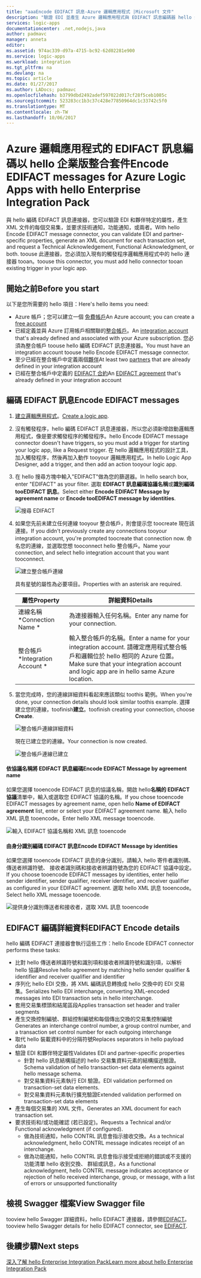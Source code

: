 ```yaml
---
title: "aaaEncode EDIFACT 訊息-Azure 邏輯應用程式 |Microsoft 文件"
description: "驗證 EDI 並產生 Azure 邏輯應用程式與 EDIFACT 訊息編碼器 hello 企業版整合套件中的 XML"
services: logic-apps
documentationcenter: .net,nodejs,java
author: padmavc
manager: anneta
editor: 
ms.assetid: 974ac339-d97a-4715-bc92-62d02281e900
ms.service: logic-apps
ms.workload: integration
ms.tgt_pltfrm: na
ms.devlang: na
ms.topic: article
ms.date: 01/27/2017
ms.author: LADocs; padmavc
ms.openlocfilehash: b3799dbd2492adef597022d017cf28f5ceb1085c
ms.sourcegitcommit: 523283cc1b3c37c428e77850964dc1c33742c5f0
ms.translationtype: MT
ms.contentlocale: zh-TW
ms.lasthandoff: 10/06/2017
---
```

# <a name="encode-edifact-messages-for-azure-logic-apps-with-hello-enterprise-integration-pack"></a><span data-ttu-id="2cc71-103">Azure 邏輯應用程式的 EDIFACT 訊息編碼以 hello 企業版整合套件</span><span class="sxs-lookup"><span data-stu-id="2cc71-103">Encode EDIFACT messages for Azure Logic Apps with hello Enterprise Integration Pack</span></span>

<span data-ttu-id="2cc71-104">與 hello 編碼 EDIFACT 訊息連接器，您可以驗證 EDI 和夥伴特定的屬性，產生 XML 文件的每個交易集，並要求技術通知，功能通知，或兩者。</span><span class="sxs-lookup"><span data-stu-id="2cc71-104">With hello Encode EDIFACT message connector, you can validate EDI and partner-specific properties, generate an XML document for each transaction set, and request a Technical Acknowledgement, Functional Acknowledgment, or both.</span></span>
<span data-ttu-id="2cc71-105">toouse 此連接器，您必須加入現有的觸發程序邏輯應用程式中的 hello 連接器 tooan。</span><span class="sxs-lookup"><span data-stu-id="2cc71-105">toouse this connector, you must add hello connector tooan existing trigger in your logic app.</span></span>

## <a name="before-you-start"></a><span data-ttu-id="2cc71-106">開始之前</span><span class="sxs-lookup"><span data-stu-id="2cc71-106">Before you start</span></span>

<span data-ttu-id="2cc71-107">以下是您所需要的 hello 項目：</span><span class="sxs-lookup"><span data-stu-id="2cc71-107">Here's hello items you need:</span></span>

* <span data-ttu-id="2cc71-108">Azure 帳戶；您可以建立一個 [免費帳戶](https://azure.microsoft.com/free)</span><span class="sxs-lookup"><span data-stu-id="2cc71-108">An Azure account; you can create a [free account](https://azure.microsoft.com/free)</span></span>
* <span data-ttu-id="2cc71-109">已經定義並與 Azure 訂用帳戶相關聯的[整合帳戶](logic-apps-enterprise-integration-create-integration-account.md)。</span><span class="sxs-lookup"><span data-stu-id="2cc71-109">An [integration account](logic-apps-enterprise-integration-create-integration-account.md) that's already defined and associated with your Azure subscription.</span></span> <span data-ttu-id="2cc71-110">您必須為整合帳戶 toouse hello 編碼 EDIFACT 訊息連接器。</span><span class="sxs-lookup"><span data-stu-id="2cc71-110">You must have an integration account toouse hello Encode EDIFACT message connector.</span></span> 
* <span data-ttu-id="2cc71-111">至少已經在整合帳戶中定義兩個[夥伴](logic-apps-enterprise-integration-partners.md)</span><span class="sxs-lookup"><span data-stu-id="2cc71-111">At least two [partners](logic-apps-enterprise-integration-partners.md) that are already defined in your integration account</span></span>
* <span data-ttu-id="2cc71-112">已經在整合帳戶中定義的 [EDIFACT 合約](logic-apps-enterprise-integration-edifact.md)</span><span class="sxs-lookup"><span data-stu-id="2cc71-112">An [EDIFACT agreement](logic-apps-enterprise-integration-edifact.md) that's already defined in your integration account</span></span>

## <a name="encode-edifact-messages"></a><span data-ttu-id="2cc71-113">編碼 EDIFACT 訊息</span><span class="sxs-lookup"><span data-stu-id="2cc71-113">Encode EDIFACT messages</span></span>

1. <span data-ttu-id="2cc71-114">[建立邏輯應用程式](logic-apps-create-a-logic-app.md)。</span><span class="sxs-lookup"><span data-stu-id="2cc71-114">[Create a logic app](logic-apps-create-a-logic-app.md).</span></span>

2. <span data-ttu-id="2cc71-115">沒有觸發程序，hello 編碼 EDIFACT 訊息連接器，所以您必須新增啟動邏輯應用程式，像是要求觸發程序的觸發程序。</span><span class="sxs-lookup"><span data-stu-id="2cc71-115">hello Encode EDIFACT message connector doesn't have triggers, so you must add a trigger for starting your logic app, like a Request trigger.</span></span> <span data-ttu-id="2cc71-116">在 hello 邏輯應用程式的設計工具，加入觸發程序，然後再加入動作 tooyour 邏輯應用程式。</span><span class="sxs-lookup"><span data-stu-id="2cc71-116">In hello Logic App Designer, add a trigger, and then add an action tooyour logic app.</span></span>

3.  <span data-ttu-id="2cc71-117">在 hello 搜尋方塊中輸入"EDIFACT"做為您的篩選器。</span><span class="sxs-lookup"><span data-stu-id="2cc71-117">In hello search box, enter "EDIFACT" as your filter.</span></span> <span data-ttu-id="2cc71-118">選取  **EDIFACT 訊息編碼協議名稱**或**識別編碼 tooEDIFACT 訊息**。</span><span class="sxs-lookup"><span data-stu-id="2cc71-118">Select either **Encode EDIFACT Message by agreement name** or **Encode tooEDIFACT message by identities**.</span></span>
   
    ![搜尋 EDIFACT](media/logic-apps-enterprise-integration-edifact-encode/edifactdecodeimage1.png)  

3. <span data-ttu-id="2cc71-120">如果您先前未建立任何連線 tooyour 整合帳戶，則會提示您 toocreate 現在該連接。</span><span class="sxs-lookup"><span data-stu-id="2cc71-120">If you didn't previously create any connections tooyour integration account, you're prompted toocreate that connection now.</span></span> <span data-ttu-id="2cc71-121">命名您的連線，並選取您想 tooconnect hello 整合帳戶。</span><span class="sxs-lookup"><span data-stu-id="2cc71-121">Name your connection, and select hello integration account that you want tooconnect.</span></span>

    ![建立整合帳戶連線](media/logic-apps-enterprise-integration-edifact-encode/edifactencodeimage1.png)  

    <span data-ttu-id="2cc71-123">具有星號的屬性為必要項目。</span><span class="sxs-lookup"><span data-stu-id="2cc71-123">Properties with an asterisk are required.</span></span>

    | <span data-ttu-id="2cc71-124">屬性</span><span class="sxs-lookup"><span data-stu-id="2cc71-124">Property</span></span> | <span data-ttu-id="2cc71-125">詳細資料</span><span class="sxs-lookup"><span data-stu-id="2cc71-125">Details</span></span> |
    | --- | --- |
    | <span data-ttu-id="2cc71-126">連線名稱 *</span><span class="sxs-lookup"><span data-stu-id="2cc71-126">Connection Name *</span></span> |<span data-ttu-id="2cc71-127">為連接器輸入任何名稱。</span><span class="sxs-lookup"><span data-stu-id="2cc71-127">Enter any name for your connection.</span></span> |
    | <span data-ttu-id="2cc71-128">整合帳戶 *</span><span class="sxs-lookup"><span data-stu-id="2cc71-128">Integration Account *</span></span> |<span data-ttu-id="2cc71-129">輸入整合帳戶的名稱。</span><span class="sxs-lookup"><span data-stu-id="2cc71-129">Enter a name for your integration account.</span></span> <span data-ttu-id="2cc71-130">請確定應用程式整合帳戶和邏輯位於 hello 相同的 Azure 位置。</span><span class="sxs-lookup"><span data-stu-id="2cc71-130">Make sure that your integration account and logic app are in hello same Azure location.</span></span> |

5.  <span data-ttu-id="2cc71-131">當您完成時，您的連線詳細資料看起來應該類似 toothis 範例。</span><span class="sxs-lookup"><span data-stu-id="2cc71-131">When you're done, your connection details should look similar toothis example.</span></span> <span data-ttu-id="2cc71-132">選擇 建立您的連線，toofinish**建立**。</span><span class="sxs-lookup"><span data-stu-id="2cc71-132">toofinish creating your connection, choose **Create**.</span></span>

    ![整合帳戶連線詳細資料](media/logic-apps-enterprise-integration-edifact-encode/edifactencodeimage2.png)

    <span data-ttu-id="2cc71-134">現在已建立您的連線。</span><span class="sxs-lookup"><span data-stu-id="2cc71-134">Your connection is now created.</span></span>

    ![整合帳戶連線已建立](media/logic-apps-enterprise-integration-edifact-encode/edifactencodeimage4.png)

#### <a name="encode-edifact-message-by-agreement-name"></a><span data-ttu-id="2cc71-136">依協議名稱將 EDIFACT 訊息編碼</span><span class="sxs-lookup"><span data-stu-id="2cc71-136">Encode EDIFACT Message by agreement name</span></span>

<span data-ttu-id="2cc71-137">如果您選擇 tooencode EDIFACT 訊息的協議名稱，開啟 hello**名稱的 EDIFACT 協議**清單中，輸入或選取您 EDIFACT 協議的名稱。</span><span class="sxs-lookup"><span data-stu-id="2cc71-137">If you chose tooencode EDIFACT messages by agreement name, open hello **Name of EDIFACT agreement** list, enter or select your EDIFACT agreement name.</span></span> <span data-ttu-id="2cc71-138">輸入 hello XML 訊息 tooencode。</span><span class="sxs-lookup"><span data-stu-id="2cc71-138">Enter hello XML message tooencode.</span></span>

![輸入 EDIFACT 協議名稱和 XML 訊息 tooencode](media/logic-apps-enterprise-integration-edifact-encode/edifactencodeimage6.png)

#### <a name="encode-edifact-message-by-identities"></a><span data-ttu-id="2cc71-140">由身分識別編碼 EDIFACT 訊息</span><span class="sxs-lookup"><span data-stu-id="2cc71-140">Encode EDIFACT Message by identities</span></span>

<span data-ttu-id="2cc71-141">如果您選擇 tooencode EDIFACT 訊息的身分識別，請輸入 hello 寄件者識別碼、 傳送者辨識符號、 接收者識別碼和接收者辨識符號為您的 EDIFACT 協議中設定。</span><span class="sxs-lookup"><span data-stu-id="2cc71-141">If you choose tooencode EDIFACT messages by identities, enter hello sender identifier, sender qualifier, receiver identifier, and receiver qualifier as configured in your EDIFACT agreement.</span></span> <span data-ttu-id="2cc71-142">選取 hello XML 訊息 tooencode。</span><span class="sxs-lookup"><span data-stu-id="2cc71-142">Select hello XML message tooencode.</span></span>

![提供身分識別傳送者和接收者，選取 XML 訊息 tooencode](media/logic-apps-enterprise-integration-edifact-encode/edifactencodeimage7.png)

## <a name="edifact-encode-details"></a><span data-ttu-id="2cc71-144">EDIFACT 編碼詳細資料</span><span class="sxs-lookup"><span data-stu-id="2cc71-144">EDIFACT Encode details</span></span>

<span data-ttu-id="2cc71-145">hello 編碼 EDIFACT 連接器會執行這些工作：</span><span class="sxs-lookup"><span data-stu-id="2cc71-145">hello Encode EDIFACT connector performs these tasks:</span></span> 

* <span data-ttu-id="2cc71-146">比對 hello 傳送者辨識符號和識別項和接收者辨識符號和識別項，以解析 hello 協議</span><span class="sxs-lookup"><span data-stu-id="2cc71-146">Resolve hello agreement by matching hello sender qualifier & identifier and receiver qualifier and identifier</span></span>
* <span data-ttu-id="2cc71-147">序列化 hello EDI 交換，將 XML 編碼訊息轉換成 hello 交換中的 EDI 交易集。</span><span class="sxs-lookup"><span data-stu-id="2cc71-147">Serializes hello EDI interchange, converting XML-encoded messages into EDI transaction sets in hello interchange.</span></span>
* <span data-ttu-id="2cc71-148">套用交易集標頭和結尾區段</span><span class="sxs-lookup"><span data-stu-id="2cc71-148">Applies transaction set header and trailer segments</span></span>
* <span data-ttu-id="2cc71-149">產生交換控制編號、群組控制編號和每個傳出交換的交易集控制編號</span><span class="sxs-lookup"><span data-stu-id="2cc71-149">Generates an interchange control number, a group control number, and a transaction set control number for each outgoing interchange</span></span>
* <span data-ttu-id="2cc71-150">取代 hello 裝載資料中的分隔符號</span><span class="sxs-lookup"><span data-stu-id="2cc71-150">Replaces separators in hello payload data</span></span>
* <span data-ttu-id="2cc71-151">驗證 EDI 和夥伴特定屬性</span><span class="sxs-lookup"><span data-stu-id="2cc71-151">Validates EDI and partner-specific properties</span></span>
  * <span data-ttu-id="2cc71-152">針對 hello 訊息結構描述的 hello 交易集資料元素的結構描述驗證。</span><span class="sxs-lookup"><span data-stu-id="2cc71-152">Schema validation of hello transaction-set data elements against hello message schema.</span></span>
  * <span data-ttu-id="2cc71-153">對交易集資料元素執行 EDI 驗證。</span><span class="sxs-lookup"><span data-stu-id="2cc71-153">EDI validation performed on transaction-set data elements.</span></span>
  * <span data-ttu-id="2cc71-154">對交易集資料元素執行擴充驗證</span><span class="sxs-lookup"><span data-stu-id="2cc71-154">Extended validation performed on transaction-set data elements</span></span>
* <span data-ttu-id="2cc71-155">產生每個交易集的 XML 文件。</span><span class="sxs-lookup"><span data-stu-id="2cc71-155">Generates an XML document for each transaction set.</span></span>
* <span data-ttu-id="2cc71-156">要求技術和/或功能確認 (若已設定)。</span><span class="sxs-lookup"><span data-stu-id="2cc71-156">Requests a Technical and/or Functional acknowledgment (if configured).</span></span>
  * <span data-ttu-id="2cc71-157">做為技術通知，hello CONTRL 訊息會指示接收交換。</span><span class="sxs-lookup"><span data-stu-id="2cc71-157">As a technical acknowledgment, hello CONTRL message indicates receipt of an interchange.</span></span>
  * <span data-ttu-id="2cc71-158">做為功能通知，hello CONTRL 訊息會指示接受或拒絕的錯誤或不支援的功能清單 hello 收到交換、 群組或訊息，</span><span class="sxs-lookup"><span data-stu-id="2cc71-158">As a functional acknowledgment, hello CONTRL message indicates acceptance or rejection of hello received interchange, group, or message, with a list of errors or unsupported functionality</span></span>

## <a name="view-swagger-file"></a><span data-ttu-id="2cc71-159">檢視 Swagger 檔案</span><span class="sxs-lookup"><span data-stu-id="2cc71-159">View Swagger file</span></span>
<span data-ttu-id="2cc71-160">tooview hello Swagger 詳細資料，hello EDIFACT 連接器，請參閱[EDIFACT](/connectors/edifact/)。</span><span class="sxs-lookup"><span data-stu-id="2cc71-160">tooview hello Swagger details for hello EDIFACT connector, see [EDIFACT](/connectors/edifact/).</span></span>

## <a name="next-steps"></a><span data-ttu-id="2cc71-161">後續步驟</span><span class="sxs-lookup"><span data-stu-id="2cc71-161">Next steps</span></span>
[<span data-ttu-id="2cc71-162">深入了解 hello Enterprise Integration Pack</span><span class="sxs-lookup"><span data-stu-id="2cc71-162">Learn more about hello Enterprise Integration Pack</span></span>](logic-apps-enterprise-integration-overview.md "深入了解 Enterprise Integration Pack") 

